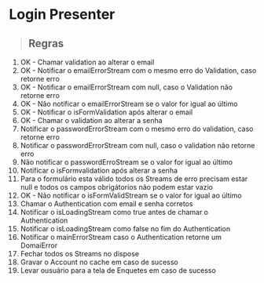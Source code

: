 # Login Presenter

> ## Regras
1. OK - Chamar validation ao alterar o email
2. OK - Notificar o emailErrorStream com o mesmo erro do Validation, caso retorne erro
3. OK - Notificar o emailErrorStream com null, caso o Validation não retorne erro
4. OK - Não notificar o emailErrorStream se o valor for igual ao último
5. OK - Notificar o isFormValidation após alterar o email
6. OK - Chamar o validation ao alterar a senha
7. Notificar o passwordErrorStream com o mesmo erro do validation, caso retorne erro
8. Notificar o passwordErrorStream com null, caso o validation não retorne erro
9. Não notificar o passwordErroStream se o valor for igual ao último
10. Notificar o isFormvalidation após alterar a senha
11. Para o formulário esta válido todos os Streams de erro precisam estar null e todos os campos obrigátorios não podem estar vazio
12. OK - Não notificar o isFormValidStream se o valor for igual ao último
13. Chamar o Authentication com email e senha corretos
14. Notificar o isLoadingStream como true antes de chamar o Authentication
15. Notificar o isLoadingStream como false no fim do Authentication 
16. Notificar o mainErrorStream caso o Authentication retorne um DomaiError
17. Fechar todos os Streams no dispose
18. Gravar o Account no cache em caso de sucesso
19. Levar ousuário para a tela de Enquetes em caso de sucesso